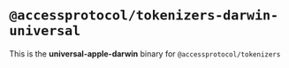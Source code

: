# `@accessprotocol/tokenizers-darwin-universal`

This is the **universal-apple-darwin** binary for `@accessprotocol/tokenizers`
